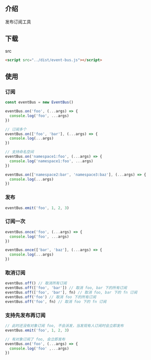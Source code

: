 ## 介绍

发布订阅工具

## 下载

src

```html
<script src="../dist/event-bus.js"></script>
```

## 使用

### 订阅

```javascript
const eventBus = new EventBus()

eventBus.on('foo', (...args) => {
  console.log('foo', ...args)
})

// 订阅多个
eventBus.on(['foo', 'bar'], (...args) => {
  console.log(...args)
})

// 支持命名空间
eventBus.on('namespace1:foo', (...args) => {
  console.log('namespace1:foo', ...args)
})

eventBus.on(['namespace2:bar', 'namespace3:baz'], (...args) => {
  console.log(...args)
})
```

### 发布

```javascript
eventBus.emit('foo', 1, 2, 3)
```

### 订阅一次

```javascript
eventBus.once('foo', (...args) => {
  console.log('foo', ...args)
})

eventBus.once(['bar', 'baz'], (...args) => {
  console.log(...args)
})
```

### 取消订阅

```javascript
eventBus.off() // 取消所有订阅
eventBus.off(['foo', 'bar']) // 取消 foo, bar 下的所有订阅
eventBus.off(['foo', 'bar'], fn) // 取消 foo, bar 下的 fn 订阅
eventBus.off('foo') // 取消 foo 下的所有订阅
eventBus.off('foo', fn) // 取消 foo 下的 fn 订阅
```

### 支持先发布再订阅

```javascript
// 此时还没有对象订阅 foo, 不会派发，当发现有人订阅时会立即发布
eventBus.emit('foo', 1, 2, 3)

// 有对象订阅了 foo, 会立即发布
eventBus.on('foo', (...args) => {
  console.log('foo' ,...args)
})
```




